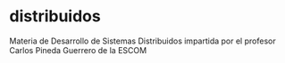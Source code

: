 # distribuidos
Materia de Desarrollo de Sistemas Distribuidos impartida por el profesor Carlos Pineda Guerrero de la ESCOM
